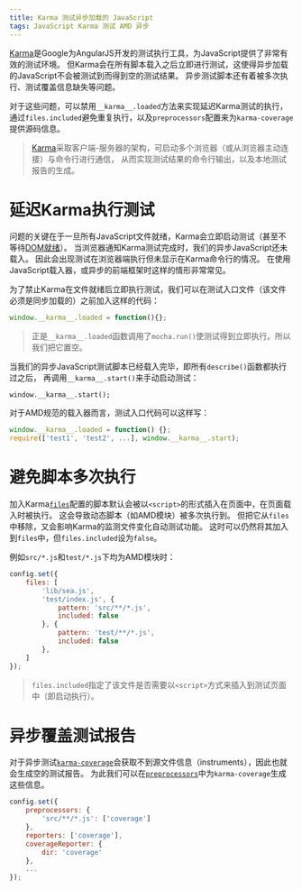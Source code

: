 ```yaml
---
title: Karma 测试异步加载的 JavaScript
tags: JavaScript Karma 测试 AMD 异步
---
```


[Karma][karma]是Google为AngularJS开发的测试执行工具，为JavaScript提供了非常有效的测试环境。
但Karma会在所有脚本载入之后立即进行测试，这使得异步加载的JavaScript不会被测试到而得到空的测试结果。
异步测试脚本还有着被多次执行、测试覆盖信息缺失等问题。

对于这些问题，可以禁用`__karma__.loaded`方法来实现延迟Karma测试的执行，
通过`files.included`避免重复执行，以及`preprocessors`配置来为`karma-coverage`提供源码信息。

> [Karma][karma]采取客户端-服务器的架构，可启动多个浏览器（或从浏览器主动连接）与命令行进行通信，
> 从而实现测试结果的命令行输出，以及本地测试报告的生成。

<!--more-->

# 延迟Karma执行测试

问题的关键在于一旦所有JavaScript文件就绪，Karma会立即启动测试（甚至不等待[DOM就绪][dom-ready]）。
当浏览器通知Karma测试完成时，我们的异步JavaScript还未载入。
因此会出现测试在浏览器端执行但未显示在Karma命令行的情况。
在使用JavaScript载入器，或异步的前端框架时这样的情形非常常见。

为了禁止Karma在文件就绪后立即执行测试，我们可以在测试入口文件（该文件必须是同步加载的）之前加入这样的代码：

```javascript
window.__karma__.loaded = function(){};
```

> 正是`__karma__.loaded`函数调用了`mocha.run()`使测试得到立即执行。所以我们把它置空。

当我们的异步JavaScript测试脚本已经载入完毕，即所有`describe()`函数都执行过之后，
再调用`__karma__.start()`来手动启动测试：

```
window.__karma__.start();
```

对于AMD规范的载入器而言，测试入口代码可以这样写：

```javascript
window.__karma__.loaded = function() {};
require(['test1', 'test2', ...], window.__karma__.start);
```

# 避免脚本多次执行

加入Karma[`files`][files]配置的脚本默认会被以`<script>`的形式插入在页面中，在页面载入时被执行。
这会导致动态脚本（如AMD模块）被多次执行到。
但把它从`files`中移除，又会影响Karma的监测文件变化自动测试功能。
这时可以仍然将其加入到`files`中，但`files.included`设为`false`。

例如`src/*.js`和`test/*.js`下均为AMD模块时：

```javascript
config.set({
    files: [
        'lib/sea.js',
        'test/index.js', {
            pattern: 'src/**/*.js',
            included: false
        }, {
            pattern: 'test/**/*.js',
            included: false
        },
    ]
});
```

> `files.included`指定了该文件是否需要以`<script>`方式来插入到测试页面中（即启动执行）。

# 异步覆盖测试报告

对于异步测试[`karma-coverage`][coverage]会获取不到源文件信息（instruments），因此也就会生成空的测试报告。
为此我们可以在[`preprocessors`][pre-pro]中为`karma-coverage`生成这些信息。

```javascript
config.set({
    preprocessors: {
        'src/**/*.js': ['coverage']
    },
    reporters: ['coverage'],
    coverageReporter: {
        dir: 'coverage'
    },
    ...
});
```

[karma]: https://karma-runner.github.io/1.0/index.html
[dom-ready]: /2016/05/14/binding-document-ready-event.html
[files]: https://karma-runner.github.io/1.0/config/files.html
[pre-pro]: https://karma-runner.github.io/1.0/config/preprocessors.html
[coverage]: https://github.com/karma-runner/karma-coverage

